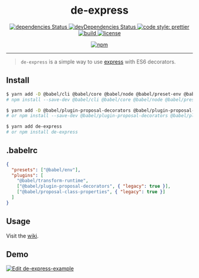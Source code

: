 <h1 align='center'>de-express</h1>

<p align='center'>
  <a href='https://david-dm.org/htdangkhoa/de-express'>
    <img src='https://david-dm.org/htdangkhoa/de-express/status.svg' alt='dependencies Status'/>
  </a>

  <a href='https://david-dm.org/htdangkhoa/de-express?type=dev'>
    <img src='https://david-dm.org/htdangkhoa/de-express/dev-status.svg' alt='devDependencies Status'/>
  </a>

  <a href='https://github.com/prettier/prettier'>
    <img src='https://img.shields.io/badge/code_style-prettier-ff69b4.svg' alt='code style: prettier'/>
  </a>

  <a href='https://github.com/htdangkhoa/de-express/actions'>
    <img src='https://github.com/htdangkhoa/de-express/workflows/build/badge.svg?branch=develop' alt='build'/>
  </a>

  <a href='https://github.com/htdangkhoa/de-express/blob/master/LICENSE'>
    <img src='https://img.shields.io/github/license/htdangkhoa/de-express' alt='license'/>
  </a>
</p>

<p align='center'>
  <a href='https://www.npmjs.com/package/de-express'>
    <img src='https://nodei.co/npm/de-express.svg' alt='npm' />
  </a>
</p>

---

> `de-express` is a simple way to use [express](http://expressjs.com/) with ES6 decorators.

## Install

```bash
$ yarn add -D @babel/cli @babel/core @babel/node @babel/preset-env @babel/plugin-transform-runtime
# npm install --save-dev @babel/cli @babel/core @babel/node @babel/preset-env @babel/plugin-transform-runtime

$ yarn add -D @babel/plugin-proposal-decorators @babel/plugin-proposal-class-properties
# or npm install --save-dev @babel/plugin-proposal-decorators @babel/plugin-proposal-class-properties

$ yarn add de-express
# or npm install de-express
```

## .babelrc

```json
{
  "presets": ["@babel/env"],
  "plugins": [
    "@babel/transform-runtime",
    ["@babel/plugin-proposal-decorators", { "legacy": true }],
    ["@babel/proposal-class-properties", { "legacy": true }]
  ]
}
```

## Usage

Visit the [wiki](https://github.com/htdangkhoa/de-express/wiki).

## Demo

[![Edit de-express-example](https://codesandbox.io/static/img/play-codesandbox.svg)](https://codesandbox.io/s/de-express-example-plx04?fontsize=14&hidenavigation=1&theme=dark)
